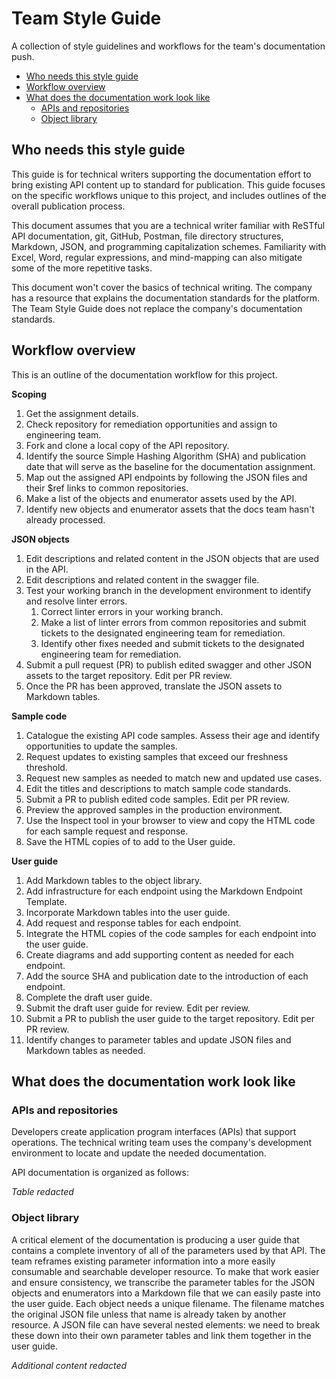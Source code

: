 # Team Style Guide

A collection of style guidelines and workflows for the team's documentation push.

- [Who needs this style guide](#who-needs-this-style-guide)   
- [Workflow overview](#workflow-overview)   
- [What does the documentation work look like](#what-does-the-documentation-work-look-like)   
   - [APIs and repositories](#apis-and-repositories)   
   - [Object library](#object-library)   

## Who needs this style guide

This guide is for technical writers supporting the documentation effort to bring existing API content up to standard for publication. This guide focuses on the specific workflows unique to this project, and includes outlines of the overall publication process.

This document assumes that you are a technical writer familiar with ReSTful API documentation, git, GitHub, Postman, file directory structures, Markdown, JSON, and programming capitalization schemes. Familiarity with Excel, Word, regular expressions, and mind-mapping can also mitigate some of the more repetitive tasks.

This document won't cover the basics of technical writing. The company has a resource that explains the documentation standards for the platform. The Team Style Guide does not replace the company's documentation standards.

## Workflow overview

This is an outline of the documentation workflow for this project.

**Scoping**
1. Get the assignment details.
1. Check repository for remediation opportunities and assign to engineering team.
1. Fork and clone a local copy of the API repository.
1. Identify the source Simple Hashing Algorithm (SHA) and publication date that will serve as the baseline for the documentation assignment.
1. Map out the assigned API endpoints by following the JSON files and their $ref links to common repositories.
1. Make a list of the objects and enumerator assets used by the API.
1. Identify new objects and enumerator assets that the docs team hasn't already processed.

**JSON objects**
1. Edit descriptions and related content in the JSON objects that are used in the API.
1. Edit descriptions and related content in the swagger file.
1. Test your working branch in the development environment to identify and resolve linter errors.
    1. Correct linter errors in your working branch.
    1. Make a list of linter errors from common repositories and submit tickets to the designated engineering team for remediation.
    1. Identify other fixes needed and submit tickets to the designated engineering team for remediation.
1. Submit a pull request (PR) to publish edited swagger and other JSON assets to the target repository. Edit per PR review.
1. Once the PR has been approved, translate the JSON assets to Markdown tables.

**Sample code**
1. Catalogue the existing API code samples. Assess their age and identify opportunities to update the samples.
1. Request updates to existing samples that exceed our freshness threshold.
1. Request new samples as needed to match new and updated use cases.
1. Edit the titles and descriptions to match sample code standards.
1. Submit a PR to publish edited code samples. Edit per PR review.
1. Preview the approved samples in the production environment.
1. Use the Inspect tool in your browser to view and copy the HTML code for each sample request and response.
1. Save the HTML copies of to add to the User guide.

**User guide**
1. Add Markdown tables to the object library.
1. Add infrastructure for each endpoint using the Markdown Endpoint Template.
1. Incorporate Markdown tables into the user guide.
1. Add request and response tables for each endpoint.
1. Integrate the HTML copies of the code samples for each endpoint into the user guide.
1. Create diagrams and add supporting content as needed for each endpoint.
1. Add the source SHA and publication date to the introduction of each endpoint.
1. Complete the draft user guide.
1. Submit the draft user guide for review. Edit per review.
1. Submit a PR to publish the user guide to the target repository. Edit per PR review.
1. Identify changes to parameter tables and update JSON files and Markdown tables as needed.

## What does the documentation work look like

### APIs and repositories

Developers create application program interfaces (APIs) that support operations. The technical writing team uses the company's development environment to locate and update the needed documentation.

API documentation is organized as follows:

*Table redacted*

### Object library

A critical element of the documentation is producing a user guide that contains a complete inventory of all of the parameters used by that API. The team reframes existing parameter information into a more easily consumable and searchable developer resource. To make that work easier and ensure consistency, we transcribe the parameter tables for the JSON objects and enumerators into a Markdown file that we can easily paste into the user guide. Each object needs a unique filename. The filename matches the original JSON file unless that name is already taken by another resource. A JSON file can have several nested elements: we need to break these down into their own parameter tables and link them together in the user guide.

*Additional content redacted*
